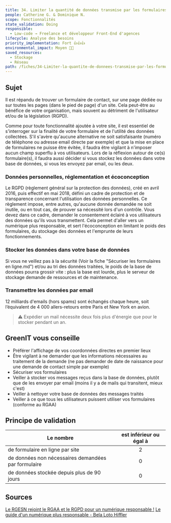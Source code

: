 ```yaml
---
title: 34. Limiter la quantité de données transmise par les formulaires en ligne
people: Catherine G. & Dominique N.
scope: Fonctionnalités
state_validation: Doing
responsible:
  - Low-code → Freelance et développeur Front-End d'agences
lifecycle: Analyse des besoins
priority_implementation: Fort 👍👍👍
environmental_impact: Moyen 🌱🌱
saved_resources: 
  - Stockage
  - Réseau
path: /fiches/34-Limiter-la-quantite-de-donnees-transmise-par-les-formulaires-en-ligne
---
```


## Sujet
Il est répandu de trouver un formulaire de contact, sur une page dédiée ou sur toutes les pages (dans le pied de page) d'un site. Cela peut-être au bénéfice de votre organisation, mais souvent au détriment de l'utilisateur et/ou de la législation (RGPD).

Comme pour toute fonctionnalité ajoutée à votre site, il est essentiel de s'interroger sur la finalité de votre formulaire et de l'utilité des données collectées. S'il s'avère qu'aucune alternative ne soit satisfaisante (numéro de téléphone ou adresse email directe par exemple) et que la mise en place de formulaires ne puisse être évitée, il faudra être vigilant à n'imposer aucun champ superflu à vos utilisateurs.
Lors de la réflexion autour de ce(s) formulaire(s), il faudra aussi décider si vous stockez les données dans votre base de données, si vous les envoyez par email, ou les deux. 

### Données personnelles, réglementation et écoconception
Le RGPD (règlement général sur la protection des données), créé en avril 2016, puis effectif en mai 2018, défini un cadre de protection et de transparence concernant l'utilisation des données personnelles.
Ce règlement impose, entre autres, qu'aucune donnée demandée ne soit inutile, ou en tout cas, de prouver sa nécessité lors d'un contrôle. Vous devez dans ce cadre, demander le consentement éclairé à vos utilisateurs des données qu'ils vous transmettent.
Cela permet d'aller vers un numérique plus responsable, et sert l'écoconception en limitant le poids des formulaires, du stockage des données et l'emprunte de leurs fonctionnements.

### Stocker les données dans votre base de données
Si vous ne veillez pas à la sécurité (Voir la fiche "Sécuriser les formulaires en ligne.md") et/ou au tri des données traitées, le poids de la base de données pourra grossir vite : plus la base est lourde, plus le serveur de stockage demande de ressources et de maintenance.

### Transmettre les données par email
12 milliards d'emails (hors spams) sont échangés chaque heure, soit l’équivalent de 4 000 allers-retours entre Paris et New York en avion.
> ⚠️ Expédier un mail nécessite deux fois plus d'énergie que pour le stocker pendant un an.

## GreenIT vous conseille
- Préférer l'affichage de vos coordonnées directes en premier lieux
- Être vigilant à ne demander que les informations nécessaires au traitement de la demande (ne pas demander de date de naissance pour une demande de contact simple par exemple)
- Sécuriser vos formulaires
- Veiller à stocker vos messages reçus dans la base de données, plutôt que de les envoyer par email (moins il y a de mails qui transitent, mieux c'est)
- Veiller à nettoyer votre base de données des messages traités
- Veiller à ce que tous les utilisateurs puissent utiliser vos formulaires (conforme au RGAA)

## Principe de validation

| Le nombre | est inférieur ou égal à |
| ------------- | :---------------------: |
| de formulaire en ligne par site       |            2           |
| de données non nécessaires demandées par formulaire       |            0           |
| de données stockée depuis plus de 90 jours       |            0           |

## Sources
[Le RGESN rejoint le RGAA et le RGPD pour un numérique responsable !](https://www.24joursdeweb.fr/2021/le-rgesn-rejoint-le-rgaa-et-le-rgpd-pour-un-numerique-responsable/)
[Le guide d'un numérique plus responsable - Bela Loto Hiffler](https://librairie.ademe.fr/consommer-autrement/4197-le-guide-d-un-numerique-plus-responsable-9791029714191.html)
